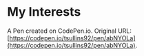 # My Interests

A Pen created on CodePen.io. Original URL: [https://codepen.io/tsullins92/pen/abNYOLa](https://codepen.io/tsullins92/pen/abNYOLa).


